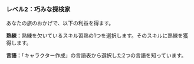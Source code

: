 ### レベル2：巧みな探検家

あなたの旅のおかげで、以下の利益を得ます。

**熟練**：熟練を欠いているスキル習熟の1つを選択します。そのスキルに熟練を獲得します。

**言語**：「キャラクター作成」の言語表から選択した2つの言語を知っています。
